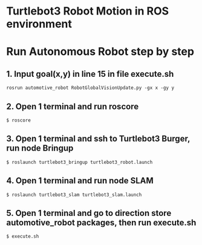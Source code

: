 # Turtlebot3 Robot Motion in ROS environment

# Run Autonomous Robot step by step
## 1. Input goal(x,y) in line 15 in file execute.sh
```rosrun automotive_robot RobotGlobalVisionUpdate.py -gx x -gy y```
## 2. Open 1 terminal and run roscore
```$ roscore```
## 3. Open 1 terminal and ssh to Turtlebot3 Burger, run node Bringup
```$ roslaunch turtlebot3_bringup turtlebot3_robot.launch```
## 4. Open 1 terminal and run node SLAM
```$ roslaunch turtlebot3_slam turtlebot3_slam.launch```
## 5. Open 1 terminal and go to direction store automotive_robot packages, then run execute.sh
```$ execute.sh```
